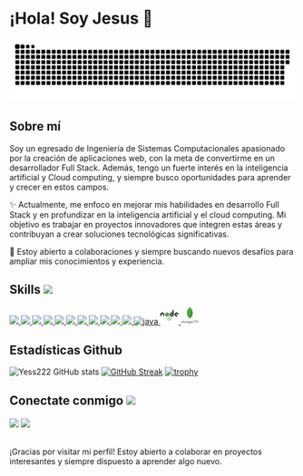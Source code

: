 <h1>¡Hola! Soy Jesus 👋</h1>

<div align="center">
  <img  src="github-contribution-grid-snake.svg"
       alt="snake" /></a>
</div>

## Sobre mí
Soy un egresado de Ingeniería de Sistemas Computacionales apasionado por la creación de aplicaciones web, con la meta de convertirme en un desarrollador Full Stack. Además, tengo un fuerte interés en la inteligencia artificial y Cloud computing, y siempre busco oportunidades para aprender y crecer en estos campos.

✨ Actualmente, me enfoco en mejorar mis habilidades en desarrollo Full Stack y en profundizar en la inteligencia artificial y el cloud computing. Mi objetivo es trabajar en proyectos innovadores que integren estas áreas y contribuyan a crear soluciones tecnológicas significativas.

🚀 Estoy abierto a colaboraciones y siempre buscando nuevos desafíos para ampliar mis conocimientos y experiencia.



<h2> Skills <img src = "https://media2.giphy.com/media/QssGEmpkyEOhBCb7e1/giphy.gif?cid=ecf05e47a0n3gi1bfqntqmob8g9aid1oyj2wr3ds3mg700bl&rid=giphy.gif" width = 32px> </h2>
<a href= https://www.w3schools.com/python/default.asp > <img width ='32px' src ='https://raw.githubusercontent.com/rahulbanerjee26/githubAboutMeGenerator/main/icons/python.svg'> </a>
<a href= https://github.com/Aditya664?tab=repositories&q=&type=&language=reactjs&sort= > <img width ='32px' src ='https://raw.githubusercontent.com/rahulbanerjee26/githubAboutMeGenerator/main/icons/reactjs.svg'> </a>
<a href= https://github.com/Aditya664?tab=repositories&q=&type=&language=javascript&sort= > <img width ='32px' src ='https://raw.githubusercontent.com/rahulbanerjee26/githubAboutMeGenerator/main/icons/javascript.svg'> </a>
<a href= https://github.com/Aditya664?tab=repositories&q=&type=&language=scikit&sort= > <img width ='32px' src ='https://raw.githubusercontent.com/rahulbanerjee26/githubAboutMeGenerator/main/icons/scikit.svg'> </a>
<a href= https://github.com/Aditya664?tab=repositories&q=&type=&language=c&sort= > <img width ='32px' src ='https://raw.githubusercontent.com/rahulbanerjee26/githubAboutMeGenerator/main/icons/c.svg'> </a>
<a href= https://github.com/Aditya664?tab=repositories&q=&type=&language=cpp&sort= > <img width ='32px' src ='https://raw.githubusercontent.com/rahulbanerjee26/githubAboutMeGenerator/main/icons/cpp.svg'> </a>
<a href= https://github.com/Aditya664?tab=repositories&q=&type=&language=sqlite&sort= > <img width ='32px' src ='https://raw.githubusercontent.com/rahulbanerjee26/githubAboutMeGenerator/main/icons/sqlite.svg'> </a>
<a href= https://github.com/Aditya664?tab=repositories&q=&type=&language=css&sort= > <img width ='32px' src ='https://raw.githubusercontent.com/rahulbanerjee26/githubAboutMeGenerator/main/icons/css.svg'> </a>
<a href= https://github.com/Aditya664?tab=repositories&q=&type=&language=html&sort= > <img width ='32px' src ='https://raw.githubusercontent.com/rahulbanerjee26/githubAboutMeGenerator/main/icons/html.svg'> </a>
<a href= https://github.com/Aditya664?tab=repositories&q=&type=&language=android&sort= > <img width ='32px' src ='https://raw.githubusercontent.com/rahulbanerjee26/githubAboutMeGenerator/main/icons/android.svg'> </a>
<a href= https://github.com/Aditya664?tab=repositories&q=&type=&language=csharp&sort= > <img width ='32px' src ='https://raw.githubusercontent.com/rahulbanerjee26/githubAboutMeGenerator/main/icons/csharp.svg'> </a>
<a href= https://docs.oracle.com/en/java/ ><img width ='32px' src="https://cdn.iconscout.com/icon/free/png-128/java-2038875-1720088.png" alt="java"> </a>
<a href="https://nodejs.org" rel="nofollow"> <img width ='32px' src="https://raw.githubusercontent.com/devicons/devicon/master/icons/nodejs/nodejs-original-wordmark.svg" alt="nodejs"> </a>
<a href="https://www.mongodb.com/" rel="nofollow"> <img  width ='32px' src="https://raw.githubusercontent.com/devicons/devicon/master/icons/mongodb/mongodb-original-wordmark.svg" alt="mongodb" > </a>

<!--### Proyectos Destacados-->

<h2>Estadísticas Github</h2>

![Yess222 GitHub stats](https://github-readme-stats.vercel.app/api?username=Yess222&show_icons=true&theme=radical) 
[![GitHub Streak](https://github-readme-streak-stats.herokuapp.com/?user=Yess222&theme=radical)](https://git.io/streak-stats) 
[![trophy](https://github-profile-trophy.vercel.app/?username=Yess222)](https://github.com/ryo-ma/github-profile-trophy)

<!--
<h2>Portafolio</h2>
<p>En proceso..</p>
-->
<h2> Conectate conmigo <img src='https://raw.githubusercontent.com/ShahriarShafin/ShahriarShafin/main/Assets/handshake.gif' width="100px"> </h2>
<a href = 'https://www.linkedin.com/in/jesus-zavaleta-serva-6025b4289/'> <img width = '32px' align= 'center' src="https://raw.githubusercontent.com/rahulbanerjee26/githubAboutMeGenerator/main/icons/linked-in-alt.svg"/></a> 
<a href="mailto:jesus.zavaleta10@hotmail.com"><img width = '40px' align= 'center'  src="https://img.icons8.com/fluency/48/000000/apple-mail.png"/></a>


<!--###  
### Contacto
- **Email:** jesus.zavaleta10@hotmail.com
- **LinkedIn:** 
- **Portafolio:** En Proceso.
-->
<br>
<br>
  <br>
¡Gracias por visitar mi perfil! Estoy abierto a colaborar en proyectos interesantes y siempre dispuesto a aprender algo nuevo.
